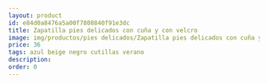 ```yaml
---
layout: product
id: e84d0a8476a5a00f7808840f91e3dc
title: Zapatilla pies delicados con cuña y con velcro 
image: img/productos/pies delicados/Zapatilla pies delicados con cuña y con velcro =36=azul beige negro cutillas verano.webp
price: 36
tags: azul beige negro cutillas verano
description: 
order: 0
---
```


